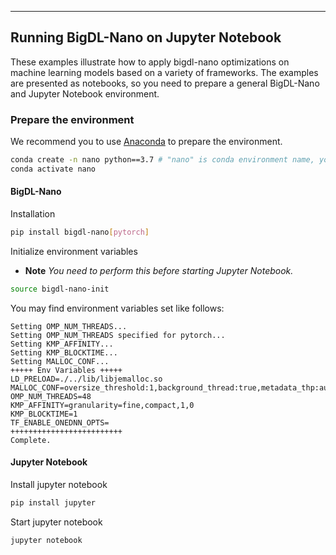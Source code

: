 ---
## Running BigDL-Nano on Jupyter Notebook
These examples illustrate how to apply bigdl-nano optimizations on machine learning models based on a variety of frameworks. The examples are presented as notebooks, so you need to prepare a general BigDL-Nano and Jupyter Notebook environment.
### Prepare the environment
We recommend you to use [Anaconda](https://www.anaconda.com/distribution/#linux) to prepare the environment.
```bash
conda create -n nano python==3.7 # "nano" is conda environment name, you can use any name you like.
conda activate nano
```
#### BigDL-Nano
Installation
```bash
pip install bigdl-nano[pytorch]
```
Initialize environment variables
- **Note**
	*You need to perform this before starting Jupyter Notebook.*
```bash
source bigdl-nano-init
```
You may find environment variables set like follows:
```
Setting OMP_NUM_THREADS...
Setting OMP_NUM_THREADS specified for pytorch...
Setting KMP_AFFINITY...
Setting KMP_BLOCKTIME...
Setting MALLOC_CONF...
+++++ Env Variables +++++
LD_PRELOAD=./../lib/libjemalloc.so
MALLOC_CONF=oversize_threshold:1,background_thread:true,metadata_thp:auto,dirty_decay_ms:-1,muzzy_decay_ms:-1
OMP_NUM_THREADS=48
KMP_AFFINITY=granularity=fine,compact,1,0
KMP_BLOCKTIME=1
TF_ENABLE_ONEDNN_OPTS=
+++++++++++++++++++++++++
Complete.
```
#### Jupyter Notebook
Install jupyter notebook
```bash
pip install jupyter
```
Start jupyter notebook
```bash
jupyter notebook
```